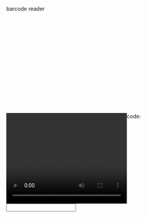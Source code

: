 
<script type="text/javascript" src="https://serratus.github.io/quaggaJS/examples/js/quagga.js"></script>
<script src="https://code.jquery.com/jquery.min.js"></script>
<style type="text/css">
  #photo-area.viewport {
   height: 240px;
   width:320px;
  }
  #photo-area.viewport canvas, video {
    float: left;
    width:320px;
    height: 240px;
  }
  #photo-area.viewport canvas.drawingBuffer, video.drawingBuffer {
    margin-left: -320px;
  }
</style>

<script>
$(function () {

    startScanner();

});

const startScanner = () => {
    Quagga.init({
        inputStream: {
            name: "Live",
            type: "LiveStream",
            target: document.querySelector('#photo-area'),
            constraints: {
                facingMode: "environment"
            },
        },
        decoder: {
            readers: ["ean_reader", "ean_8_reader"]
        },

    }, function (err) {
        if (err) {
            console.log(err);
            return
        }

        console.log("Initialization finished. Ready to start");
        Quagga.start();

        // Set flag to is running
        _scannerIsRunning = true;
  
        result_codes = {};
    });

    Quagga.onProcessed(function (result) {
        var drawingCtx = Quagga.canvas.ctx.overlay,
            drawingCanvas = Quagga.canvas.dom.overlay;

        if (result) {
            if (result.boxes) {
                drawingCtx.clearRect(0, 0, parseInt(drawingCanvas.getAttribute("width")), parseInt(drawingCanvas.getAttribute("height")));
                result.boxes.filter(function (box) {
                    return box !== result.box;
                }).forEach(function (box) {
                    Quagga.ImageDebug.drawPath(box, {
                        x: 0,
                        y: 1
                    }, drawingCtx, {
                        color: "green",
                        lineWidth: 2
                    });
                });
            }

            if (result.box) {
                Quagga.ImageDebug.drawPath(result.box, {
                    x: 0,
                    y: 1
                }, drawingCtx, {
                    color: "#00F",
                    lineWidth: 2
                });
            }

            if (result.codeResult && result.codeResult.code) {
                Quagga.ImageDebug.drawPath(result.line, {
                    x: 'x',
                    y: 'y'
                }, drawingCtx, {
                    color: 'red',
                    lineWidth: 3
                });
            }
        }
    });

    //barcode read call back
    Quagga.onDetected(function (result) {
        detected_code = result.codeResult.code;
        if(result_codes[detected_code] > 2){
          canvas = document.querySelector("#canvas");
          canvas.setAttribute("src", this.Quagga.canvas.dom.image.toDataURL());
          document.getElementById("scaned_code").value = detected_code;
          Quagga.stop();
        }
        if(!result_codes[detected_code]){
          result_codes[detected_code] = 1;
        }else{
          result_codes[detected_code] += 1;
        }
        console.log(detected_code + ": " + result_codes[detected_code]);
    });
  }
</script>

<h> barcode reader </h>
<div id="photo-area" class="viewport"></div>
<canvas id="canvas" width="400" height="300"></canvas>

<video id="camera" width="300" height="200"></video>
code: <input id="scaned_code" type="text" value="" readonly>
